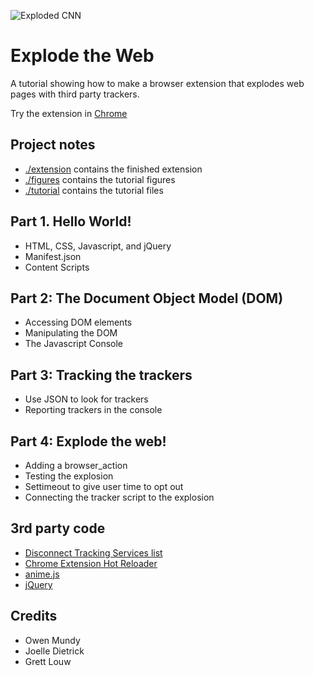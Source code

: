 
![Exploded CNN](https://github.com/sneakaway-studio/explode-the-web/blob/master/screenshots/exploded-cnn-920x680.png "Exploded CNN")



# Explode the Web

A tutorial showing how to make a browser extension that explodes web pages with third party trackers.

Try the extension in [Chrome](https://chrome.google.com/webstore/detail/explode-the-web/dmedbnfdhjfppcgbccpfaigicbnajhod)





## Project notes

* [./extension](./extension) contains the finished extension
* [./figures](./figures) contains the tutorial figures
* [./tutorial](./tutorial) contains the tutorial files


## Part 1. Hello World!

* HTML, CSS, Javascript, and jQuery
* Manifest.json
* Content Scripts


## Part 2: The Document Object Model (DOM)

* Accessing DOM elements
* Manipulating the DOM
* The Javascript Console


## Part 3: Tracking the trackers

* Use JSON to look for trackers
* Reporting trackers in the console


## Part 4: Explode the web!

* Adding a browser_action
* Testing the explosion
* Settimeout to give user time to opt out
* Connecting the tracker script to the explosion


## 3rd party code

* [Disconnect Tracking Services list](https://github.com/disconnectme/disconnect-tracking-protection)
* [Chrome Extension Hot Reloader](https://github.com/xpl/crx-hotreload)
* [anime.js](https://github.com/juliangarnier/anime)
* [jQuery](https://jquery.org)


## Credits

* Owen Mundy
* Joelle Dietrick
* Grett Louw

